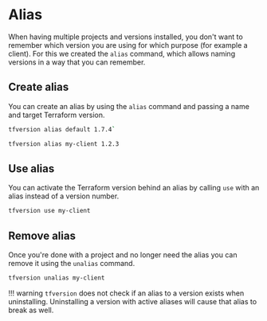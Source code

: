 # Alias

When having multiple projects and versions installed, you don't want to remember which version you are using for which purpose (for example a client).
For this we created the `alias` command, which allows naming versions in a way that you can remember.

## Create alias

You can create an alias by using the `alias` command and passing a name and target Terraform version.

```sh
tfversion alias default 1.7.4`
```

```sh
tfversion alias my-client 1.2.3
```

## Use alias

You can activate the Terraform version behind an alias by calling `use` with an alias instead of a version number.

```sh
tfversion use my-client
```

## Remove alias

Once you're done with a project and no longer need the alias you can remove it using the `unalias` command.

```sh
tfversion unalias my-client
```

!!! warning
    `tfversion` does not check if an alias to a version exists when uninstalling.
    Uninstalling a version with active aliases will cause that alias to break as well.

